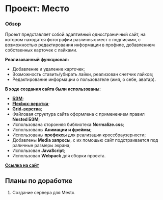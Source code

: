 # Проект: Место

### Обзор
Проект представляет собой адаптивный одностраничный сайт, на котором находятся фотографии различных мест с подписями, с возможностью редактирования информации в профиле, добавлением собственных карточек с лайками.

**Реализованный функционал:**

* Добавление и удаление карточек; 
* Возможность ставить/убирать лайки, реализован счетчик лайков; 
* Редактирование информации о пользователе (имя, о себе, аватар). 


**В ходе создания сайта были использованы:**

* [**БЭМ**](https://ru.bem.info/);
* [**Flexbox-верстка**](https://habr.com/ru/post/467049/);
* [**Grid-верстка**](https://medium.com/@stasonmars/%D0%B2%D0%B5%CC%88%D1%80%D1%81%D1%82%D0%BA%D0%B0-%D0%BD%D0%B0-grid-%D0%B2-css-%D0%BF%D0%BE%D0%BB%D0%BD%D0%BE%D0%B5-%D1%80%D1%83%D0%BA%D0%BE%D0%B2%D0%BE%D0%B4%D1%81%D1%82%D0%B2%D0%BE-%D0%B8-%D1%81%D0%BF%D1%80%D0%B0%D0%B2%D0%BE%D1%87%D0%BD%D0%B8%D0%BA-220508316f8b);
* Файловая структура сайта оформлена с применением правил **Nested БЭМ**;
* Использована сторонняя библиотека **Normalize.css**;
* Использованы **Анимации и фреймы**;
* Использованы **префексы** для реализации кроссбраузерности;
* Добавлены **Media запросы**, с их помощью сайт подстраивается под раличные размеры экрана;
* Использован **JavaScript**;
* Использован **Webpack** для сборки проекта.


[**Ссылка на сайт**](https://igorzakharov211.github.io/mesto/)

## Планы по доработке

1. Создание сервера для Mesto.

